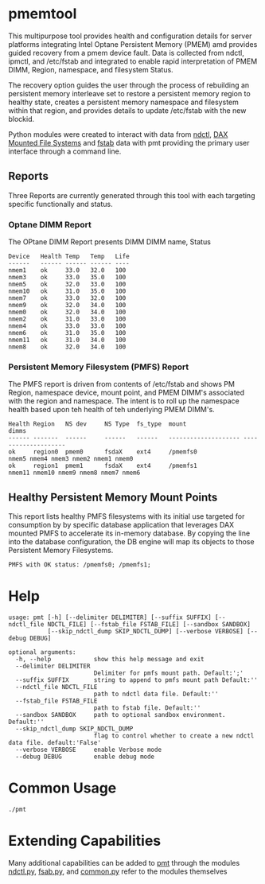 # pmemtool
This multipurpose tool provides health and configuration details for server platforms integrating 
Intel Optane Persistent Memory (PMEM) amd provides guided recovery from a pmem device fault.
Data is collected from ndctl, ipmctl,  and /etc/fstab and  integrated to enable rapid interpretation
of PMEM DIMM, Region, namespace, and filesystem Status.

The recovery option guides the user through the process of rebuilding an persistent memory interleave set to
restore a persistent memory region to healthy state, creates a persistent memory namespace and filesystem within
that region, and provides details to update /etc/fstab with the new blockid.

Python modules were created to interact with data from [ndctl](https://docs.pmem.io/ndctl-user-guide/), [DAX Mounted File Systems](https://www.kernel.org/doc/Documentation/filesystems/dax.txt) and [fstab](https://en.wikipedia.org/wiki/Fstab) data with pmt
providing the primary user interface through a command line.

## Reports
Three Reports are currently generated through this tool with each targeting specific functionally and status.

### Optane DIMM Report
The OPtane DIMM Report presents DIMM DIMM name, Status

```Linux    DIMM   DIMM   Cntrl  Remaining
Device   Health Temp   Temp   Life
------   ------ ------ ------ ----
nmem1    ok     33.0   32.0   100
nmem3    ok     33.0   35.0   100
nmem5    ok     32.0   33.0   100
nmem10   ok     31.0   35.0   100
nmem7    ok     33.0   32.0   100
nmem9    ok     32.0   34.0   100
nmem0    ok     32.0   34.0   100
nmem2    ok     31.0   33.0   100
nmem4    ok     33.0   33.0   100
nmem6    ok     31.0   35.0   100
nmem11   ok     31.0   34.0   100
nmem8    ok     32.0   34.0   100
```

### Persistent Memory Filesystem (PMFS) Report

The PMFS report is driven from contents of /etc/fstab and shows PM Region, namespace device, mount point, and 
PMEM DIMM's associated with the region and namespace.  The intent is to roll up the namespace health based upon
teh health of teh underlying PMEM DIMM's.
```buildoutcfg
Health Region   NS dev     NS Type  fs_type  mount                               dimms
------ -------  ------     ------   ------   -------------------- --------------------
ok     region0  pmem0      fsdaX    ext4     /pmemfs0             nmem5 nmem4 nmem3 nmem2 nmem1 nmem0
ok     region1  pmem1      fsdaX    ext4     /pmemfs1             nmem11 nmem10 nmem9 nmem8 nmem7 nmem6

```
## Healthy Persistent Memory Mount Points
This report lists healthy PMFS filesystems with its initial use targeted for consumption by by specific database
 application that leverages DAX mounted PMFS to accelerate its in-memory database.  By copying the line into
 the database configuration, the DB engine will map its objects to those Persistent Memory Filesystems.
```buildoutcfg
PMFS with OK status: /pmemfs0; /pmemfs1;
```
# Help
```buildoutcfg
usage: pmt [-h] [--delimiter DELIMITER] [--suffix SUFFIX] [--ndctl_file NDCTL_FILE] [--fstab_file FSTAB_FILE] [--sandbox SANDBOX]
           [--skip_ndctl_dump SKIP_NDCTL_DUMP] [--verbose VERBOSE] [--debug DEBUG]

optional arguments:
  -h, --help            show this help message and exit
  --delimiter DELIMITER
                        Delimiter for pmfs mount path. Default:';'
  --suffix SUFFIX       string to append to pmfs mount path Default:''
  --ndctl_file NDCTL_FILE
                        path to ndctl data file. Default:''
  --fstab_file FSTAB_FILE
                        path to fstab file. Default:''
  --sandbox SANDBOX     path to optional sandbox environment. Default:''
  --skip_ndctl_dump SKIP_NDCTL_DUMP
                        flag to control whether to create a new ndctl data file. default:'False'
  --verbose VERBOSE     enable Verbose mode
  --debug DEBUG         enable debug mode

```
# Common Usage
```./pmt```
# Extending Capabilities
Many additional capabilities can be added to [pmt](./pmt) through the modules [ndctl.py](./ndctl.py), [fsab.py](./fstab.py), and [common.py](./common.oy)
refer to the modules themselves
  
